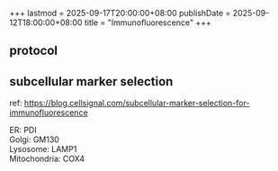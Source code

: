 +++
lastmod = 2025-09-17T20:00:00+08:00
publishDate = 2025-09-12T18:00:00+08:00
title = "Immunofluorescence"
+++

## protocol

## subcellular marker selection

ref: https://blog.cellsignal.com/subcellular-marker-selection-for-immunofluorescence

ER: PDI  
Golgi: GM130  
Lysosome: LAMP1  
Mitochondria: COX4  

